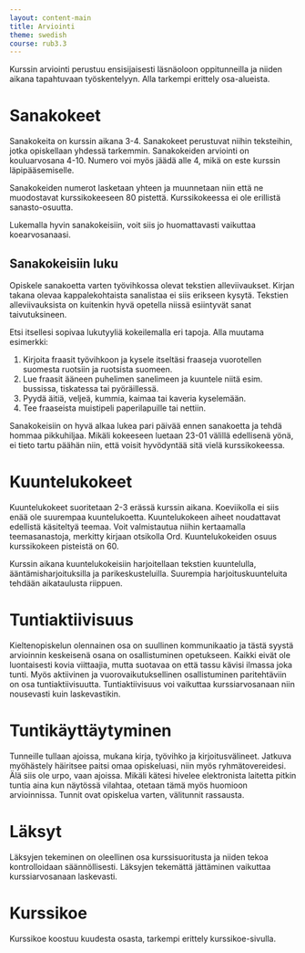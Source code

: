 ```yaml
---
layout: content-main
title: Arviointi
theme: swedish
course: rub3.3
---
```


Kurssin arviointi perustuu ensisijaisesti läsnäoloon oppitunneilla ja niiden
aikana tapahtuvaan työskentelyyn. Alla tarkempi erittely osa-alueista.

# Sanakokeet
Sanakokeita on kurssin aikana 3-4. Sanakokeet perustuvat niihin teksteihin,
jotka opiskellaan yhdessä tarkemmin. Sanakokeiden arviointi on kouluarvosana
4-10. Numero voi myös jäädä alle 4, mikä on este kurssin läpipääsemiselle.

Sanakokeiden numerot lasketaan yhteen ja muunnetaan niin että ne muodostavat
kurssikokeeseen 80 pistettä. Kurssikokeessa ei ole erillistä sanasto-osuutta.

Lukemalla hyvin sanakokeisiin, voit siis jo huomattavasti vaikuttaa koearvosanaasi.

## Sanakokeisiin luku
Opiskele sanakoetta varten työvihkossa olevat tekstien alleviivaukset. Kirjan
takana olevaa kappalekohtaista sanalistaa ei siis erikseen kysytä. Tekstien
alleviivauksista on kuitenkin hyvä opetella niissä esiintyvät sanat taivutuksineen.

Etsi itsellesi sopivaa lukutyyliä kokeilemalla eri tapoja. Alla muutama esimerkki:

1. Kirjoita fraasit työvihkoon ja kysele itseltäsi fraaseja vuorotellen suomesta
ruotsiin ja ruotsista suomeen.
2. Lue fraasit ääneen puhelimen sanelimeen ja kuuntele niitä esim. bussissa,
tiskatessa tai pyöräillessä.
3. Pyydä äitiä, veljeä, kummia, kaimaa tai kaveria kyselemään.
4. Tee fraaseista muistipeli paperilapuille tai nettiin.

Sanakokeisiin on hyvä alkaa lukea pari päivää ennen sanakoetta ja tehdä hommaa
pikkuhiljaa. Mikäli kokeeseen luetaan 23-01 välillä edellisenä yönä, ei tieto
tartu päähän niin, että voisit hyvödyntää sitä vielä kurssikokeessa.

# Kuuntelukokeet
Kuuntelukokeet suoritetaan 2-3 erässä kurssin aikana. Koeviikolla ei siis enää
ole suurempaa kuuntelukoetta. Kuuntelukokeen aiheet noudattavat edellistä
käsiteltyä teemaa. Voit valmistautua niihin kertaamalla teemasanastoja, merkitty
kirjaan otsikolla Ord. Kuuntelukokeiden osuus kurssikokeen pisteistä on 60.

Kurssin aikana kuuntelukokeisiin harjoitellaan tekstien kuuntelulla,
ääntämisharjoituksilla ja parikeskusteluilla. Suurempia harjoituskuunteluita
tehdään aikataulusta riippuen.

# Tuntiaktiivisuus
Kieltenopiskelun olennainen osa on suullinen kommunikaatio ja tästä syystä
arvioinnin keskeisenä osana on osallistuminen opetukseen. Kaikki eivät ole
luontaisesti kovia viittaajia, mutta suotavaa on että tassu kävisi ilmassa joka
tunti. Myös aktiivinen ja vuorovaikutuksellinen osallistuminen paritehtäviin on
osa tuntiaktiivisuutta. Tuntiaktiivisuus voi vaikuttaa kurssiarvosanaan niin
nousevasti kuin laskevastikin.

# Tuntikäyttäytyminen
Tunneille tullaan ajoissa, mukana kirja, työvihko ja kirjoitusvälineet. Jatkuva
myöhästely häiritsee paitsi omaa opiskeluasi, niin myös ryhmätovereidesi. Älä
siis ole urpo, vaan ajoissa. Mikäli kätesi hivelee elektronista laitetta pitkin
tuntia aina kun näytössä vilahtaa, otetaan tämä myös huomioon arvioinnissa.
Tunnit ovat opiskelua varten, välitunnit rassausta.

# Läksyt
Läksyjen tekeminen on oleellinen osa kurssisuoritusta ja niiden tekoa
kontrolloidaan säännöllisesti. Läksyjen tekemättä jättäminen vaikuttaa
kurssiarvosanaan laskevasti.

# Kurssikoe
Kurssikoe koostuu kuudesta osasta, tarkempi erittely kurssikoe-sivulla.
